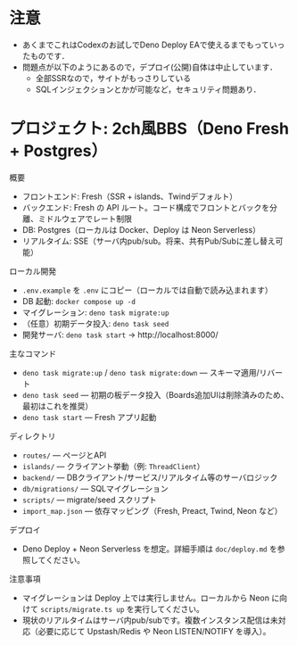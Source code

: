 # 注意
- あくまでこれはCodexのお試しでDeno Deploy EAで使えるまでもっていったものです．
- 問題点が以下のようにあるので，デプロイ(公開)自体は中止しています．
  - 全部SSRなので，サイトがもっさりしている
  - SQLインジェクションとかが可能など，セキュリティ問題あり．
# プロジェクト: 2ch風BBS（Deno Fresh + Postgres）

概要
- フロントエンド: Fresh（SSR + islands、Twindデフォルト）
- バックエンド: Fresh の API ルート。コード構成でフロントとバックを分離、ミドルウェアでレート制限
- DB: Postgres（ローカルは Docker、Deploy は Neon Serverless）
- リアルタイム: SSE（サーバ内pub/sub。将来、共有Pub/Subに差し替え可能）

ローカル開発
- `.env.example` を `.env` にコピー（ローカルでは自動で読み込まれます）
- DB 起動: `docker compose up -d`
- マイグレーション: `deno task migrate:up`
- （任意）初期データ投入: `deno task seed`
- 開発サーバ: `deno task start` → http://localhost:8000/

主なコマンド
- `deno task migrate:up` / `deno task migrate:down` — スキーマ適用/リバート
- `deno task seed` — 初期の板データ投入（Boards追加UIは削除済みのため、最初はこれを推奨）
- `deno task start` — Fresh アプリ起動

ディレクトリ
- `routes/` — ページとAPI
- `islands/` — クライアント挙動（例: `ThreadClient`）
- `backend/` — DBクライアント/サービス/リアルタイム等のサーバロジック
- `db/migrations/` — SQLマイグレーション
- `scripts/` — migrate/seed スクリプト
- `import_map.json` — 依存マッピング（Fresh, Preact, Twind, Neon など）

デプロイ
- Deno Deploy + Neon Serverless を想定。詳細手順は `doc/deploy.md` を参照してください。

注意事項
- マイグレーションは Deploy 上では実行しません。ローカルから Neon に向けて `scripts/migrate.ts up` を実行してください。
- 現状のリアルタイムはサーバ内pub/subです。複数インスタンス配信は未対応（必要に応じて Upstash/Redis や Neon LISTEN/NOTIFY を導入）。
